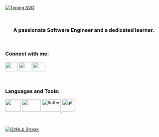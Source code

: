 [![Typing SVG](https://readme-typing-svg.herokuapp.com?color=%230EEEF0&size=30&center=true&vCenter=true&multiline=true&lines=Hi+%F0%9F%91%8B%2C+I'm+Anish+Jha)](https://git.io/typing-svg)

<br/>
 
<h3 align = "center" > A passionate Software Engineer and a dedicated learner.</h3>

<br/>
<h3 align="left">Connect with me:</h3>
<p align="left">
<a href="https://twitter.com/Jhaanish891Jha" target="blank"><img align="center" src="https://cdn.jsdelivr.net/npm/simple-icons@3.0.1/icons/twitter.svg" alt="" height="30" width="40" /></a>
<a href="https://www.linkedin.com/in/jhanish/" target="blank"><img align="center" src="https://cdn.jsdelivr.net/npm/simple-icons@3.0.1/icons/linkedin.svg" alt="" height="30" width="40" /></a>
<a href="https://www.instagram.com/i.anish12/" target="blank"><img align="center" src="https://cdn.jsdelivr.net/npm/simple-icons@3.0.1/icons/instagram.svg" alt="" height="30" width="40" /></a>
</p>

<br />

<h3 align="left">Languages and Tools:</h3>

<p align="left"> 
<a href="https://www.typescriptlang.org" target="_blank"> <img src="https://www.vectorlogo.zone/logos/typescriptlang/typescriptlang-icon.svg" width="50" height="40"/></a> 
<a href="https://www.w3schools.com/cpp/" target="_blank"> <img src="https://www.vectorlogo.zone/logos/nodejs/nodejs-horizontal.svg" alt="" 
 width="60" height="40"/></a> 
<a href="https://reactjs.org/" target="_blank"> <img src="https://www.vectorlogo.zone/logos/reactjs/reactjs-ar21.svg" alt="flutter" width="60" height="40"/> </a> 
<a href="https://git-scm.com/" target="_blank"> <img src="https://www.vectorlogo.zone/logos/git-scm/git-scm-icon.svg" alt="git" width="40" height="40"/> </a>  
 
</p>

<br/>

[![GitHub Streak](http://github-readme-streak-stats.herokuapp.com?user=Anishjha12&theme=solarized-light&hide_border=true&date_format=M%20j%5B%2C%20Y%5D)](https://git.io/streak-stats)

<br/>


